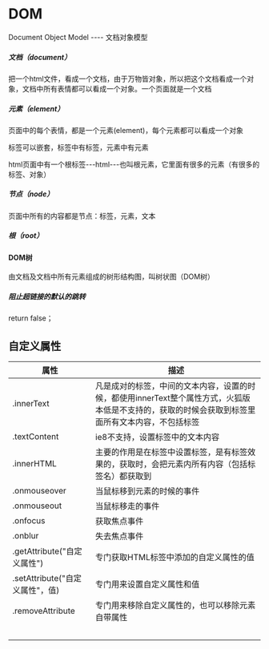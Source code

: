 # DOM

Document Object Model  ----  文档对象模型

##### 文档（document）

把一个html文件，看成一个文档，由于万物皆对象，所以把这个文档看成一个对象，文档中所有表情都可以看成一个对象。一个页面就是一个文档

##### 元素（element）

页面中的每个表情，都是一个元素(element)，每个元素都可以看成一个对象

标签可以嵌套，标签中有标签，元素中有元素

html页面中有一个根标签---html---也叫根元素，它里面有很多的元素（有很多的标签、对象）

##### 节点（node）

页面中所有的内容都是节点：标签，元素，文本

##### 根（root）

#### DOM树

由文档及文档中所有元素组成的树形结构图，叫树状图（DOM树）

##### 阻止超链接的默认的跳转

return false；

## 自定义属性



| 属性                            | 描述                                                         |
| ------------------------------- | ------------------------------------------------------------ |
| .innerText                      | 凡是成对的标签，中间的文本内容，设置的时候，都使用innerText整个属性方式，火狐版本低是不支持的，获取的时候会获取到标签里面所有文本内容，不包括标签 |
| .textContent                    | ie8不支持，设置标签中的文本内容                              |
| .innerHTML                      | 主要的作用是在标签中设置标签，是有标签效果的，获取时，会把元素内所有内容（包括标签名）都获取到 |
| .onmouseover                    | 当鼠标移到元素的时候的事件                                   |
| .onmouseout                     | 当鼠标移走的事件                                             |
| .onfocus                        | 获取焦点事件                                                 |
| .onblur                         | 失去焦点事件                                                 |
| .getAttribute("自定义属性")     | 专门获取HTML标签中添加的自定义属性的值                       |
| .setAttribute("自定义属性"，值) | 专门用来设置自定义属性和值                                   |
| .removeAttribute                | 专门用来移除自定义属性的，也可以移除元素自带属性             |
|                                 |                                                              |
|                                 |                                                              |
|                                 |                                                              |
|                                 |                                                              |
|                                 |                                                              |

